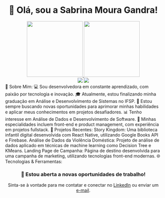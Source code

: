 <div align="center"> <h1>👋 Olá, sou a Sabrina Moura Gandra!</h1> </div> <div align="center"> <a href="https://github.com/Brinamg"> <img height="180em" src="https://github-readme-stats.vercel.app/api?username=Brinamg&show_icons=true&theme=dark&include_all_commits=true&count_private=true"/> <img height="180em" src="https://github-readme-stats.vercel.app/api/top-langs/?username=Brinamg&layout=compact&langs_count=7&theme=dark"/> </a> </div> <div align="center"> <a href="https://www.linkedin.com/in/sabrinamouragandra/" target="_blank"><img src="https://img.shields.io/badge/-LinkedIn-%230077B5?style=for-the-badge&logo=linkedin&logoColor=white" target="_blank"></a> <a href = "mailto:smouragandra@gmail.com"><img src="https://img.shields.io/badge/-Gmail-%23333?style=for-the-badge&logo=gmail&logoColor=white" target="_blank"></a> </div>
🎯 Sobre Mim:
💻 Sou desenvolvedora em constante aprendizado, com paixão por tecnologia e inovação.
🎓 Atualmente, estou finalizando minha graduação em Análise e Desenvolvimento de Sistemas no IFSP.
🌱 Estou sempre buscando novas oportunidades para aprimorar minhas habilidades e aplicar meus conhecimentos em projetos desafiadores.
📊 Tenho interesse em Análise de Dados e Desenvolvimento de Software.
🌟 Minhas especialidades incluem front-end e product management, com experiência em projetos fullstack.
🚀 Projetos Recentes:
Story Kingdom: Uma biblioteca infantil digital desenvolvida com React Native, utilizando Google Books API e Firebase.
Análise de Dados da Violência Doméstica: Projeto de análise de dados aplicado em técnicas de machine learning como Decision Tree e KMeans.
Landing Page de Campanha: Página de destino desenvolvida para uma campanha de marketing, utilizando tecnologias front-end modernas.
🌐 Tecnologias & Ferramentas:

<div align="center"> <h3>🚀 Estou aberta a novas oportunidades de trabalho!</h3> <p>Sinta-se à vontade para me contatar e conectar no <a href="https://www.linkedin.com/in/sabrinamouragandra/" target="_blank">LinkedIn</a> ou enviar um <a href="mailto:smouragandra@gmail.com">e-mail</a>.</p> </div>
